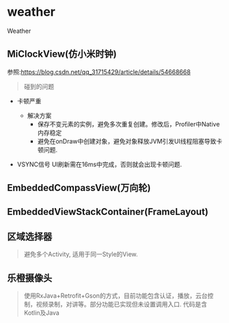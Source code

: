# weather
Weather

## MiClockView(仿小米时钟)

参照:https://blog.csdn.net/qq_31715429/article/details/54668668
> 碰到的问题

- 卡顿严重
  * 解决方案
    - 保存不变元素的实例，避免多次重复创建。修改后，Profiler中Native内存稳定
    - 避免在onDraw中创建对象，避免对象释放JVM引发UI线程阻塞导致卡顿问题.

- VSYNC信号
  UI刷新需在16ms中完成，否则就会出现卡顿问题.

## EmbeddedCompassView(万向轮)

## EmbeddedViewStackContainer(FrameLayout)

## 区域选择器
	
> 避免多个Activity, 适用于同一Style的View.

## 乐橙摄像头

> 使用RxJava+Retrofit+Gson的方式，目前功能包含认证，播放，云台控制，视频录制，对讲等。部分功能已实现但未设置调用入口. 代码是含Kotlin及Java
